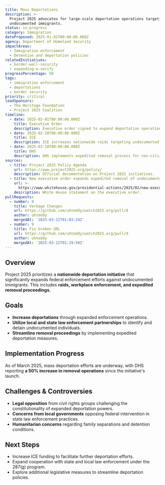 ```yaml
---
title: Mass Deportations
description: >-
  Project 2025 advocates for large-scale deportation operations targeting
  undocumented immigrants.
status: in-progress
category: Immigration
dateProposed: 2025-01-01T00:00:00.000Z
agency: Department of Homeland Security
impactAreas:
  - Immigration enforcement
  - Detention and deportation policies
relatedInitiatives:
  - border-wall-security
  - expanding-e-verify
progressPercentage: 50
tags:
  - immigration enforcement
  - deportations
  - border security
priority: critical
leadSponsors:
  - The Heritage Foundation
  - Project 2025 Coalition
timeline:
  - date: 2025-02-01T00:00:00.000Z
    title: Executive Order
    description: Executive order signed to expand deportation operations.
  - date: 2025-02-20T00:00:00.000Z
    title: ICE
    description: ICE increases nationwide raids targeting undocumented individuals.
  - date: 2025-03-10T00:00:00.000Z
    title: DHS
    description: DHS implements expedited removal process for non-citizens.
sources:
  - title: Project 2025 Policy Agenda
    url: https://www.project2025.org/policy/
    description: Official documentation on Project 2025 initiatives.
  - title: New executive order expands expedited removal of undocumented immigrants
    url: >-
      https://www.whitehouse.gov/presidential-actions/2025/02/new-executive-order-expands-expedited-removal/
    description: White House statement on the executive order.
pullRequests:
  - number: 8
    title: Verbage Changes
    url: https://github.com/uhteddy/watch2025.org/pull/8
    author: uhteddy
    mergedAt: '2025-03-22T01:03:24Z'
  - number: 9
    title: Fix broken URL
    url: https://github.com/uhteddy/watch2025.org/pull/9
    author: uhteddy
    mergedAt: '2025-03-22T01:29:50Z'
---
```

## Overview
Project 2025 prioritizes a **nationwide deportation initiative** that significantly expands federal enforcement efforts against undocumented immigrants. This includes **raids, workplace enforcement, and expedited removal proceedings.**

## Goals
- **Increase deportations** through expanded enforcement operations.
- **Utilize local and state law enforcement partnerships** to identify and detain undocumented individuals.
- **Streamline removal proceedings** by implementing expedited deportation measures.

## Implementation Progress
As of March 2025, mass deportation efforts are underway, with DHS reporting **a 50% increase in removal operations** since the initiative's launch.

## Challenges & Controversies
- **Legal opposition** from civil rights groups challenging the constitutionality of expanded deportation powers.
- **Concerns from local governments** opposing federal intervention in state law enforcement practices.
- **Humanitarian concerns** regarding family separations and detention conditions.

## Next Steps
- Increase ICE funding to facilitate further deportation efforts.
- Expand cooperation with state and local law enforcement under the 287(g) program.
- Explore additional legislative measures to streamline deportation policies.
